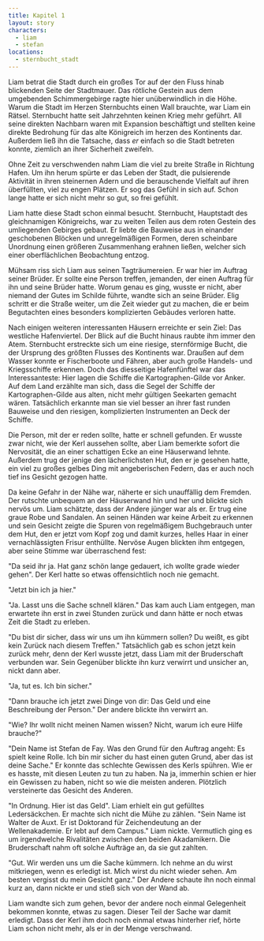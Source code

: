 ```yaml
---
title: Kapitel 1
layout: story
characters:
  - liam
  - stefan
locations:
  - sternbucht_stadt
---
```

Liam betrat die Stadt durch ein großes Tor auf der den Fluss hinab blickenden Seite der Stadtmauer. Das rötliche Gestein aus dem umgebenden Schimmergebirge ragte hier unüberwindlich in die Höhe. Warum die Stadt im Herzen Sternbuchts einen Wall brauchte, war Liam ein Rätsel. Sternbucht hatte seit Jahrzehnten keinen Krieg mehr geführt. All seine direkten Nachbarn waren mit Expansion beschäftigt und stellten keine direkte Bedrohung für das alte Königreich im herzen des Kontinents dar. Außerdem ließ ihn die Tatsache, dass *er* einfach so die Stadt betreten konnte, ziemlich an ihrer Sicherheit zweifeln.

Ohne Zeit zu verschwenden nahm Liam die viel zu breite Straße in Richtung Hafen. Um ihn herum spürte er das Leben der Stadt, die pulsierende Aktivität in ihren steinernen Adern und die berauschende Vielfalt auf ihren überfüllten, viel zu engen Plätzen. Er sog das Gefühl in sich auf. Schon lange hatte er sich nicht mehr so gut, so frei gefühlt.

Liam hatte diese Stadt schon einmal besucht. Sternbucht, Hauptstadt des gleichnamigen Königreichs, war zu weiten Teilen aus dem roten Gestein des umliegenden Gebirges gebaut. Er liebte die Bauweise aus in einander geschobenen Blöcken und unregelmäßigen Formen, deren scheinbare Unordnung einen größeren Zusammenhang erahnen ließen, welcher sich einer oberflächlichen Beobachtung entzog.

Mühsam riss sich Liam aus seinen Tagträumereien. Er war hier im Auftrag seiner Brüder. Er sollte eine Person treffen, jemanden, der einen Auftrag für ihn und seine Brüder hatte. Worum genau es ging, wusste er nicht, aber niemand der Gutes im Schilde führte, wandte sich an seine Brüder. Elig schritt er die Straße weiter, um die Zeit wieder gut zu machen, die er beim Begutachten eines besonders komplizierten Gebäudes verloren hatte.

Nach einigen weiteren interessanten Häusern erreichte er sein Ziel: Das westliche Hafenviertel. Der Blick auf die Bucht hinaus raubte ihm immer den Atem. Sternbucht erstreckte sich um eine riesige, sternförmige Bucht, die der Ursprung des größten Flusses des Kontinents war. Draußen auf dem Wasser konnte er Fischerboote und Fähren, aber auch große Handels- und Kriegsschiffe erkennen. Doch das diesseitige Hafenfünftel war das Interessanteste: Hier lagen die Schiffe die Kartographen-Gilde vor Anker. Auf dem Land erzählte man sich, dass die Segel der Schiffe der Kartographen-Gilde aus alten, nicht mehr gültigen Seekarten gemacht wären. Tatsächlich erkannte man sie viel besser an ihrer fast runden Bauweise und den riesigen, komplizierten Instrumenten an Deck der Schiffe.

Die Person, mit der er reden sollte, hatte er schnell gefunden. Er wusste zwar nicht, wie der Kerl aussehen sollte, aber Liam bemerkte sofort die Nervosität, die an einer schattigen Ecke an eine Häuserwand lehnte. Außerdem trug der jenige den lächerlichsten Hut, den er je gesehen hatte, ein viel zu großes gelbes Ding mit angeberischen Federn, das er auch noch tief ins Gesicht gezogen hatte.

Da keine Gefahr in der Nähe war, näherte er sich unauffällig dem Fremden. Der rutschte unbequem an der Häuserwand hin und her und blickte sich nervös um. Liam schätzte, dass der Andere jünger war als er. Er trug eine graue Robe und Sandalen. An seinen Händen war keine Arbeit zu erkennen und sein Gesicht zeigte die Spuren von regelmäßigem Buchgebrauch unter dem Hut, den er jetzt vom Kopf zog und damit kurzes, helles Haar in einer vernachlässigten Frisur enthüllte. Nervöse Augen blickten ihm entgegen, aber seine Stimme war überraschend fest:

"Da seid ihr ja. Hat ganz schön lange gedauert, ich wollte grade wieder gehen". Der Kerl hatte so etwas offensichtlich noch nie gemacht.

"Jetzt bin ich ja hier."

"Ja. Lasst uns die Sache schnell klären." Das kam auch Liam entgegen, man erwartete ihn erst in zwei Stunden zurück und dann hätte er noch etwas Zeit die Stadt zu erleben.

"Du bist dir sicher, dass wir uns um ihn kümmern sollen? Du weißt, es gibt kein Zurück nach diesem Treffen." Tatsächlich gab es schon jetzt kein zurück mehr, denn der Kerl wusste jetzt, dass Liam mit der Bruderschaft verbunden war. Sein Gegenüber blickte ihn kurz verwirrt und unsicher an, nickt dann aber.

"Ja, tut es. Ich bin sicher."

"Dann brauche ich jetzt zwei Dinge von dir: Das Geld und eine Beschreibung der Person." Der andere blickte ihn verwirrt an.

"Wie? Ihr wollt nicht meinen Namen wissen? Nicht, warum ich eure Hilfe brauche?"

"Dein Name ist Stefan de Fay. Was den Grund für den Auftrag angeht: Es spielt keine Rolle. Ich bin mir sicher du hast einen guten Grund, aber das ist deine Sache." Er konnte das schlechte Gewissen des Kerls spühren. Wie er es hasste, mit diesen Leuten zu tun zu haben. Na ja, immerhin schien er hier ein Gewissen zu haben, nicht so wie die meisten anderen. Plötzlich versteinerte das Gesicht des Anderen.

"In Ordnung. Hier ist das Geld". Liam erhielt ein gut gefülltes Ledersäckchen. Er machte sich nicht die Mühe zu zählen. "Sein Name ist Walter de Auxt. Er ist Doktorand für Zeichendeutung an der Wellenakademie. Er lebt auf dem Campus." Liam nickte. Vermutlich ging es um irgendwelche Rivalitäten zwischen den beiden Akadamikern. Die Bruderschaft nahm oft solche Aufträge an, da sie gut zahlten.

"Gut. Wir werden uns um die Sache kümmern. Ich nehme an du wirst mitkriegen, wenn es erledigt ist. Mich wirst du nicht wieder sehen. Am besten vergisst du mein Gesicht ganz." Der Andere schaute ihn noch einmal kurz an, dann nickte er und stieß sich von der Wand ab.

Liam wandte sich zum gehen, bevor der andere noch einmal Gelegenheit bekommen konnte, etwas zu sagen. Dieser Teil der Sache war damit erledigt. Dass der Kerl ihm doch noch einmal etwas hinterher rief, hörte Liam schon nicht mehr, als er in der Menge verschwand.

